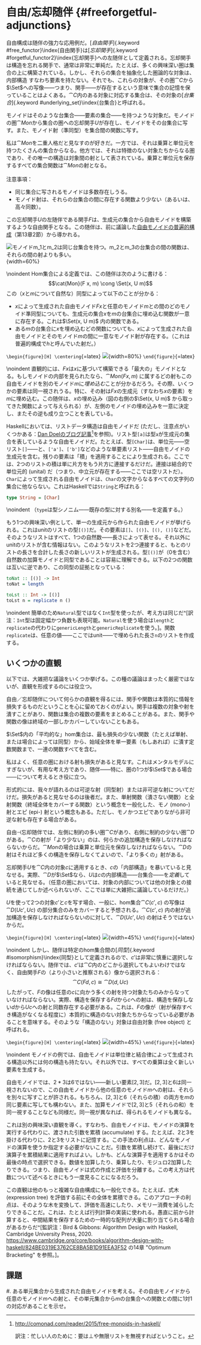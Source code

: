 # 自由/忘却随伴 {#freeforgetful-adjunctions}

<!-- ## 随伴に基づく自由モノイド -->

自由構成は随伴の強力な応用例だ。[*自由関手*]{.keyword #free_functor}\index{自由関手}は[*忘却関手*]{.keyword #forgetful_functor2}\index{忘却関手}への左随伴として定義される。忘却関手は構造を忘れる関手で、通常は非常に単純だ。たとえば、多くの興味深い圏は集合の上に構築されている。しかし、それらの集合を抽象化した圏論的な対象は、内部構造
すなわち要素を持たない。それでも、これらの対象が、その圏$\cat{C}$から$\Set$への写像――つまり、関手――が存在するという意味で集合の記憶を保っていることはよくある。$\cat{C}$内のある対象に対応する集合は、その対象の[*台集合*]{.keyword #underlying_set}\index{台集合}と呼ばれる。

モノイドはそのような台集合――要素の集合――を持つような対象だ。モノイドの圏$\cat{Mon}$から集合の圏への忘却関手$U$が存在し、モノイドをその台集合に写す。また、モノイド射（準同型）を集合間の関数に写す。

私は$\cat{Mon}$を二重人格だと見なすのが好きだ。一方では、それは乗算と単位元を持つたくさんの集合からなる。他方では、それは特徴のない対象たちからなる圏であり、その唯一の構造は対象間の射として表されている。乗算と単位元を保存するすべての集合関数は$\cat{Mon}$の射となる。\
\
注意事項：

* 同じ集合に写されるモノイドは多数存在しうる。
* モノイド射は、それらの台集合の間に存在する関数より少ない（あるいは、高々同数）。

この忘却関手$U$の左随伴である関手$F$は、生成元の集合から自由モノイドを構築するような自由関手となる。この随伴は、前に議論した[自由モノイドの普遍的構成](#free-monoids)（第13章2節）から導かれる。

![モノイド$m_1$と$m_2$は同じ台集合を持つ。$m_2$と$m_3$の台集合の間の関数は、それらの間の射よりも多い。](images/forgetful.jpg "モノイド$m_1$と$m_2$は同じ台集合を持つ。$m_2$と$m_3$の台集合の間の関数は、それらの間の射よりも多い。"){width=60%}

\noindent
Hom集合による定義では、この随伴は次のように書ける：
$$\cat{Mon}(F x, m) \cong \Set(x, U m)$$
この（$x$と$m$について自然な）同型によって以下のことが分かる：

* $x$によって生成された自由モノイド$F x$と任意のモノイド$m$との間のどのモノイド準同型についても、生成元の集合$x$を$m$の台集合に埋め込む関数が一意に存在する。これは$\Set(x, U m)$ 内の関数である。
* ある$m$の台集合に$x$を埋め込むどの関数についても、$x$によって生成された自由モノイドとそのモノイド$m$の間に一意なモノイド射が存在する。（これは普遍的構成で$h$と呼んでいた射だ。）

`\begin{figure}[H] \centering`{=latex}
![](images/freemonadjunction.jpg){width=80%}
`\end{figure}`{=latex}

\noindent
直観的には、$F x$は$x$に基づいて構築できる「最大の」モノイドとなる。もしモノイドの内部を見られたなら、$\cat{Mon}(F x, m)$ に属するどの射もこの自由モノイドを別のモノイド$m$に*埋め込む*ことが分かるだろう。その際、いくつかの要素は同一視されうる。特に、その射は$F x$の生成元（すなわち$x$の要素）を$m$に埋め込む。この随伴は、$x$の埋め込み（図の右側の$\Set(x, U m)$ から取ってきた関数によって与えられる）が、左側のモノイドの埋め込みを一意に決定し、またその逆も成り立つことを表している。

Haskellにおいては、リストデータ構造は自由モノイドだ (ただし、注意点がいくつかある：[Dan Doelのブログ記事](http://comonad.com/reader/2015/free-monoids-in-haskell/)[^doel]を参照)。リスト型`[a]`は型`a`が生成元の集合を表しているような自由モノイドだ。たとえば、型`[Char]`は、単位元――空リスト`[]`――と、`['a']`、`['b']`などのような単要素リスト――自由モノイドの生成元を含む。残りの要素は「積」を適用することにより生成される。ここでは、2つのリストの積は単に片方をもう片方に連接するだけだ。連接は結合的で単位元的 (unital) だ（つまり、中立元が存在する――ここでは空リストだ）。`Char`によって生成される自由モノイドは、`Char`の文字からなるすべての文字列の集合に他ならない。これはHaskellでは`String`と呼ばれる：

[^doel]: <http://comonad.com/reader/2015/free-monoids-in-haskell/>

    訳注：忙しい人のために：要は$\bot$や無限リストを無視すればということ。

```haskell
type String = [Char]
```

\noindent
（`type`は型シノニム――既存の型に対する別名――を定義する。）

もう1つの興味深い例として、単一の生成元から作られた自由モノイドが挙げられる。これはunitのリストの型`[()]`だ。その要素は`[]`、`[()]`、`[(), ()]`などだ。そのようなリストはすべて、1つの自然数――長さによって表せる。それ以外にunitのリストが含む情報はない。このようなリストを2つ連接すると、もとのリストの長さを合計した長さの新しいリストが生成される。型`[()]`が（0を含む）自然数の加算モノイドと同型であることは容易に理解できる。以下の2つの関数は互いに逆であり、この同型の証拠となっている：

```haskell
toNat :: [()] -> Int
toNat = length

toLst :: Int -> [()]
toLst n = replicate n ()
```

\noindent
簡単のため`Natural`型ではなく`Int`型を使ったが、考え方は同じだ^[訳注：`Int`型は固定幅かつ負数も表現可能。`Natural`を使う場合は`length`と`replicate`の代わりに`genericLength`と`genericReplicate`を使う。]。関数`replicate`は、任意の値――ここではunit――で埋められた長さ`n`のリストを作成する。

## いくつかの直観

以下では、大雑把な議論をいくつか挙げる。この種の議論はまったく厳密ではないが、直観を形成するのには役立つ。

自由／忘却随伴について何らかの直観を得るには、関手や関数は本質的に情報を損失するものだということを心に留めておくのがよい。関手は複数の対象や射を潰すことがあり、関数は集合の複数の要素をまとめることがある。また、関手や関数の像は終域の一部しかカバーしていないこともある。

$\Set$内の「平均的な」hom集合は、最も損失の少ない関数（たとえば単射、または場合によっては同型）から、始域全体を単一要素（もしあれば）に潰す定数関数まで、一連の関数すべてを含む。

私はよく、任意の圏における射も損失があると見なす。これはメンタルモデルにすぎないが、有用な考え方であり、随伴――特に、圏の1つが$\Set$である場合――について考えるとき役に立つ。

形式的には、我々が語れるのは可逆な射（同型射）または非可逆な射についてだけだ。損失があると見なせるのは後者だ。また、単射関数（潰さない関数）と全射関数（終域全体をカバーする関数）という概念を一般化した、モノ (mono-) 射とエピ (epi-) 射という概念もある。ただし、モノかつエピでありながら非可逆な射も存在する場合がある。

自由$\dashv$忘却随伴では、左側に制約の多い圏$\cat{C}$があり、右側に制約の少ない圏$\cat{D}$がある。$\cat{C}$の射が「より少ない」のは、何らかの追加構造を保存しなければならないからだ。$\cat{Mon}$の場合は乗算と単位元を保存しなければならない。$\cat{D}$の射はそれほど多くの構造を保存しなくてよいので、「より多くの」射がある。

忘却関手$U$を$\cat{C}$内の対象$c$に適用するとき、$c$の「内部構造」を暴いていると見なせる。実際、$\cat{D}$が$\Set$なら、$U$は$c$の内部構造――台集合――を*定義*していると見なせる。（任意の圏においては、対象の内部については他の対象との接続を通じてしか述べられないが、ここでは単に大雑把に議論しているだけだ。）

$U$を使って2つの対象$c'$と$c$を写す場合、一般に、hom集合$\cat{C}(c', c)$ の写像は$\cat{D}(U c', U c)$ の部分集合のみをカバーすると予想される。$\cat{C}(c', c)$ 内の射が追加構造を保存しなければならないのに対して、$\cat{D}(U c', U c)$ の射はそうではないからだ。

`\begin{figure}[H] \centering`{=latex}
![](images/forgettingmorphisms.jpg){width=45%}
`\end{figure}`{=latex}

\noindent
しかし、随伴は特定のhom集合間の[*同型*]{.keyword #isomorphism}\index{同型}として定義されるので、$c'$は非常に慎重に選択しなければならない。随伴では、$c'$は$\cat{C}$内のどこから選択してもよいわけではなく、自由関手$F$の（より小さいと推察される）像から選択される：
$$\cat{C}(F d, c) \cong \cat{D}(d, U c)$$
したがって、$F$の像は任意の$c$に向かう多くの射を持つ対象たちのみからなっていなければならない。実際、構造を保存する$F d$から$c$への射は、構造を保存しない$d$から$U c$への射と同数存在する必要がある。これは、$F$の像が（射が保存すべき構造がなくなる程度に）本質的に構造のない対象たちからなっている必要があることを意味する。そのような「構造のない」対象は自由対象 (free object) と呼ばれる。

`\begin{figure}[H] \centering`{=latex}
![](images/freeimage.jpg){width=45%}
`\end{figure}`{=latex}

\noindent
モノイドの例では、自由モノイドは単位律と結合律によって生成される構造以外には何の構造も持たない。それ以外では、すべての乗算は全く新しい要素を生成する。

自由モノイドでは、$2 * 3$は$6$ではない――新しい要素${[}2, 3{]}$だ。${[}2, 3{]}$と$6$は同一視されないので、この自由モノイドから他の任意のモノイド$m$への射は、それらを別々に写すことが許される。もちろん、${[}2, 3{]}$と$6$（それらの積）の両方を$m$の同じ要素に写しても構わない。また、加算モノイドで${[}2, 3{]}$と$5$（それらの和）を同一視することなども同様だ。同一視が異なれば、得られるモノイドも異なる。

これは別の興味深い直観を導く。すなわち、自由モノイドは、モノイドの演算を実行する代わりに、渡された引数を累積 (accumulate) する。たとえば、$2$と$3$を掛ける代わりに、$2$と$3$をリストに記憶する。この手法の利点は、どんなモノイドの演算を使うか指定する必要がないことだ。引数を累積し続けて、最後にだけ演算子を累積結果に適用すればよい。しかも、どんな演算子を適用するかはその最後の時点で選択できる。数値を加算したり、乗算したり、モジュロ2加算したりできる。つまり、自由モノイドは式の作成と評価を分離する。この考え方は代数について述べるときにもう一度見ることになるだろう。

この直観は他のもっと複雑な自由構成にも一般化できる。たとえば、式木 (expression tree) を評価する前にその全体を累積できる。このアプローチの利点は、そのような木を変換して、評価を高速にしたり、メモリー消費を減らしたりできることだ。これは、たとえば行列計算の実装に使われる。愚直に前から計算すると、中間結果を保存するための一時的な配列が大量に割り当てられる場合があるからだ^[監訳注：Bird & Gibbons: Algorithm Design with Haskell, Cambridge University Press, 2020.
<https://www.cambridge.org/core/books/algorithm-design-with-haskell/824BE0319E3762CE8BA5B1D91EEA3F52>
の14章 "Optimum Bracketing" を参照。]。

## 課題

#. ある単元集合から生成された自由モノイドを考える。その自由モノイドから任意のモノイド$m$への射と、その単元集合から$m$の台集合への関数との間に1対1の対応があることを示せ。

